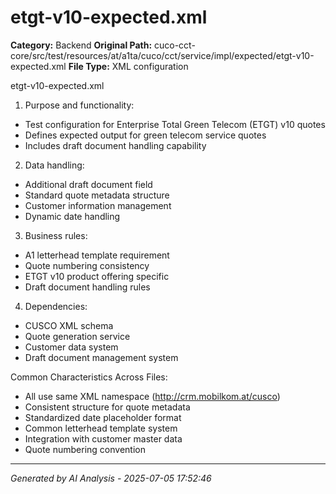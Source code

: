# etgt-v10-expected.xml

**Category:** Backend
**Original Path:** cuco-cct-core/src/test/resources/at/a1ta/cuco/cct/service/impl/expected/etgt-v10-expected.xml
**File Type:** XML configuration

etgt-v10-expected.xml

1. Purpose and functionality:
- Test configuration for Enterprise Total Green Telecom (ETGT) v10 quotes
- Defines expected output for green telecom service quotes
- Includes draft document handling capability

2. Data handling:
- Additional draft document field
- Standard quote metadata structure
- Customer information management
- Dynamic date handling

3. Business rules:
- A1 letterhead template requirement
- Quote numbering consistency
- ETGT v10 product offering specific
- Draft document handling rules

4. Dependencies:
- CUSCO XML schema
- Quote generation service
- Customer data system
- Draft document management system

Common Characteristics Across Files:
- All use same XML namespace (http://crm.mobilkom.at/cusco)
- Consistent structure for quote metadata
- Standardized date placeholder format
- Common letterhead template system
- Integration with customer master data
- Quote numbering convention

---
*Generated by AI Analysis - 2025-07-05 17:52:46*
